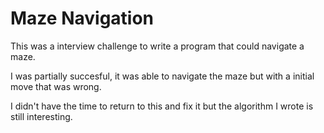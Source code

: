 # Maze Navigation

This was a interview challenge to write a program that could navigate
a maze.

I was partially succesful, it was able to navigate the maze but
with a initial move that was wrong.

I didn't have the time to return to this and fix it but the
algorithm I wrote is still interesting.
